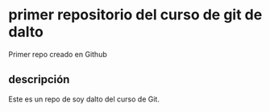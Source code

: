 # primer repositorio del curso de git de dalto
Primer repo creado en Github

## descripción
Este es un repo de soy dalto del curso de Git.
